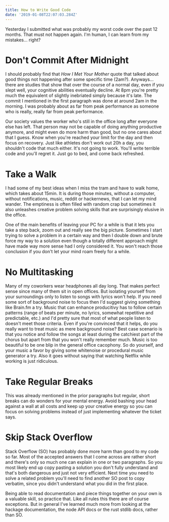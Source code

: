 ```yaml
---
title: How to Write Good Code
date: '2019-01-08T22:07:03.284Z'
---
```


Yesterday I submitted what was probably my worst code over the past 12 months. That must not happen again. I'm human, I can learn from my mistakes... right?

# Don't Commit After Midnight

I should probably find that _How I Met Your Mother_ quote that talked about good things not happening after some specific time (2am?). Anyways... there are studies that show that over the course of a normal day, even if you slept well, your cognitive abilities eventually decline. At 8pm you're pretty much the equivalent of slightly inebriated simply because it's late. The commit I mentioned in the first paragraph was done at around 2am in the morning. I was probably about as far from peak performance as someone who is really, really far from peak performance.

Our society values the worker who's still in the office long after everyone else has left. That person may not be capable of doing anything productive anymore, and might even do more harm than good, but no one cares about that I guess. Know when you're reached your limit for the day and then focus on recovery. Just like athletes don't work out 20h a day, you shouldn't code that much either. It's not going to work. You'll write terrible code and you'll regret it. Just go to bed, and come back refreshed.

# Take a Walk

I had some of my best ideas when I miss the tram and have to walk home, which takes about 15min. It is during those minutes, without a computer, without notifications, music, reddit or hackernews, that I can let my mind wander. The emptiness is often filled with random crap but sometimes it also unleashes creative problem solving skills that are surprisingly elusive in the office.

One of the main benefits of leaving your PC for a while is that it lets you take a step back, zoom out and really see the big picture. Sometimes I start trying to solve a problem in a certain way and then I double down and brute force my way to a solution even though a totally different approach might have made way more sense had I only considered it. You won't reach those conclusion if you don't let your mind roam freely for a while.

# No Multitasking

Many of my coworkers wear headphones all day long. That makes perfect sense since many of them sit in open offices. But isolating yourself from your surroundings only to listen to songs with lyrics won't help. If you need some sort of background noise to focus then I'd suggest giving something like Brain.fm a try. Music that can enhance producitivy has to follow certain patterns (range of beats per minute, no lyrics, somewhat repetitive and predictable, etc.) and I'd pretty sure that most of what people listen to doesn't meet those criteria. Even if you're convinced that it helps, do you really want to treat music as mere background noise? Best case scenario is that you notice and follow the songs at least during the catchiest part of the chorus but apart from that you won't really remember much. Music is too beautiful to be one blip in the general office cacophony. So do yourself, and your music a favor by giving some whitenoise or procedural music generator a try. Also it goes without saying that watching Netflix while working is just ridiculous.

# Take Regular Breaks

This was already mentioned in the prior paragraphs but regular, short breaks can do wonders for your mental energy. Avoid bashing your head against a wall at all costs and keep up your creative energy so you can focus on solving problems instead of just implementing whatever the ticket says.

# Skip Stack Overflow

Stack Overflow (SO) has probably done more harm than good to my code so far. Most of the accepted answers that I come across are rather short and there's only so much one can explain in one or two paragraphs. So you most likely end up copy pasting a solution you don't fully understand and that's both dangerous and just not very efficient. Next time you need to solve a related problem you'll need to find another SO post to copy verbatim, since you didn't understand what you did in the first place.

Being able to read documentation and piece things together on your own is a valuable skill, so practice that. Like all rules this there are of course exceptions. But in general I've learned much more from looking at the hackage documentation, the node API docs or the rust stdlib docs, rather than SO.
